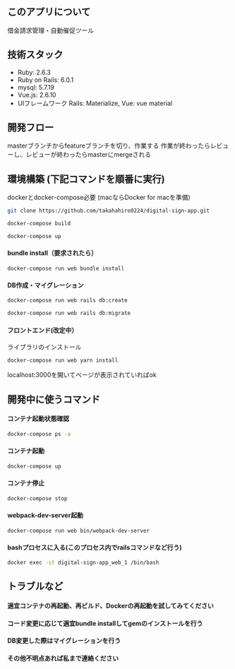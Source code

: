 ## このアプリについて
借金請求管理・自動催促ツール

## 技術スタック
- Ruby: 2.6.3
- Ruby on Rails: 6.0.1
- mysql: 5.7.19
- Vue.js: 2.6.10
- UIフレームワーク Rails: Materialize, Vue: vue material


## 開発フロー
masterブランチからfeatureブランチを切り、作業する
作業が終わったらレビューし、レビューが終わったらmasterにmergeされる

## 環境構築 (下記コマンドを順番に実行)
dockerとdocker-compose必要 (macならDocker for macを準備)
```bash
git clone https://github.com/takahahiro0224/digital-sign-app.git
```
```bash
docker-compose build
```
```bash
docker-compose up
```
#### bundle install（要求されたら）
```
docker-compose run web bundle install
```
#### DB作成・マイグレーション
```bash
docker-compose run web rails db:create
```
```bash
docker-compose run web rails db:migrate
```
#### フロントエンド(改定中）
ライブラリのインストール
```bash
docker-compose run web yarn install
```
localhost:3000を開いてページが表示されていればok

## 開発中に使うコマンド
#### コンテナ起動状態確認
```bash
docker-compose ps -a
```
#### コンテナ起動
```bash
docker-compose up
```
#### コンテナ停止
```bash
docker-compose stop
```
#### webpack-dev-server起動
```
docker-compose run web bin/webpack-dev-server
```
#### bashプロセスに入る(このプロセス内でrailsコマンドなど行う)
```bash
docker exec -it digital-sign-app_web_1 /bin/bash
```
## トラブルなど
#### 適宜コンテナの再起動、再ビルド、Dockerの再起動を試してみてください
#### コード変更に応じて適宜bundle installしてgemのインストールを行う
#### DB変更した際はマイグレーションを行う
#### その他不明点あれば私まで連絡ください

